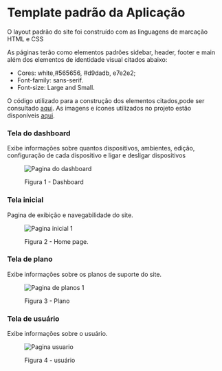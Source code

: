 # Template padrão da Aplicação

O layout padrão do site foi construído com as linguagens de marcação HTML e CSS

As páginas terão como elementos padrões sidebar, header, footer e main além dos elementos de identidade visual citados abaixo:

<ul>
<li>Cores: white,#565656, #d9dadb, e7e2e2;</li>
<li>Font-family: sans-serif.</li>
<li>Font-size: Large and Small. </li>
</ul>

O código utilizado para a construção dos elementos citados,pode ser consultado <a href="https://github.com/ICEI-PUC-Minas-PMV-ADS/pmv-ads-2024-1-e1-proj-web-t10-pmv-ads-2024-1-e1-proj-iot-unity/blob/main/codigo-fonte/variaveis.css">aqui</a>. As imagens e ícones utilizados no projeto estão disponíveis <a href="https://github.com/ICEI-PUC-Minas-PMV-ADS/pmv-ads-2024-1-e1-proj-web-t10-pmv-ads-2024-1-e1-proj-iot-unity/tree/main/codigo-fonte/src/imagens">aqui</a>.

<h3><b>Tela do dashboard</b></h3>
<p>Exibe informações sobre quantos dispositivos, ambientes, edição, configuração de cada dispositivo e ligar e desligar dispositivos</p>
<figure>
  
![Pagina do dashboard](https://github.com/ICEI-PUC-Minas-PMV-ADS/pmv-ads-2024-1-e1-proj-web-t10-pmv-ads-2024-1-e1-proj-iot-unity/assets/165733363/3bfcbdc6-18ca-4dcb-ba2b-deabea22dd34)

  <figcaption> Figura 1 - Dashboard
</figure>

<h3><b>Tela inicial</b></h3>
<p>Pagina de exibição e navegabilidade do site.</p>
<figure>
  
![Pagina inicial 1](https://github.com/ICEI-PUC-Minas-PMV-ADS/pmv-ads-2024-1-e1-proj-web-t10-pmv-ads-2024-1-e1-proj-iot-unity/assets/165733363/981347bd-a001-4633-a86b-b8eef3e5e0bb)

  <figcaption> Figura 2 - Home page.
</figure>

<h3><b>Tela de plano</b></h3>
<p>Exibe informações sobre os planos de suporte do site.</p>
<figure>
  
![Pagina de planos 1](https://github.com/ICEI-PUC-Minas-PMV-ADS/pmv-ads-2024-1-e1-proj-web-t10-pmv-ads-2024-1-e1-proj-iot-unity/assets/165733363/d094c448-f441-4c37-9f20-94ec301cd98d)

  <figcaption> Figura 3 - Plano
</figure>

<h3><b>Tela de usuário</b></h3>
<p>Exibe informações sobre o usuário.</p>
<figure>
  
![Pagina usuario](https://github.com/ICEI-PUC-Minas-PMV-ADS/pmv-ads-2024-1-e1-proj-web-t10-pmv-ads-2024-1-e1-proj-iot-unity/assets/165733363/71bb1c18-321c-4162-bbec-1190cba8a194)

  <figcaption> Figura 4 - usuário
</figure>



